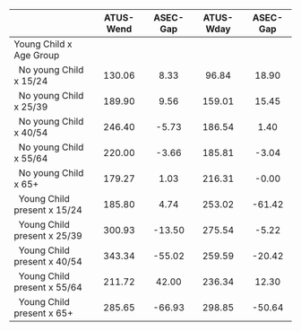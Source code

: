 
|                      |    ATUS-Wend |     ASEC-Gap |    ATUS-Wday |     ASEC-Gap |
| -------------------- | :----------: | :----------: | :----------: | :----------: |
| Young Child x Age Group |              |              |              |              |
| &nbsp;&nbsp;No young Child x 15/24 |       130.06 |         8.33 |        96.84 |        18.90 |
| &nbsp;&nbsp;No young Child x 25/39 |       189.90 |         9.56 |       159.01 |        15.45 |
| &nbsp;&nbsp;No young Child x 40/54 |       246.40 |        -5.73 |       186.54 |         1.40 |
| &nbsp;&nbsp;No young Child x 55/64 |       220.00 |        -3.66 |       185.81 |        -3.04 |
| &nbsp;&nbsp;No young Child x 65+ |       179.27 |         1.03 |       216.31 |        -0.00 |
| &nbsp;&nbsp;Young Child present x 15/24 |       185.80 |         4.74 |       253.02 |       -61.42 |
| &nbsp;&nbsp;Young Child present x 25/39 |       300.93 |       -13.50 |       275.54 |        -5.22 |
| &nbsp;&nbsp;Young Child present x 40/54 |       343.34 |       -55.02 |       259.59 |       -20.42 |
| &nbsp;&nbsp;Young Child present x 55/64 |       211.72 |        42.00 |       236.34 |        12.30 |
| &nbsp;&nbsp;Young Child present x 65+ |       285.65 |       -66.93 |       298.85 |       -50.64 |

